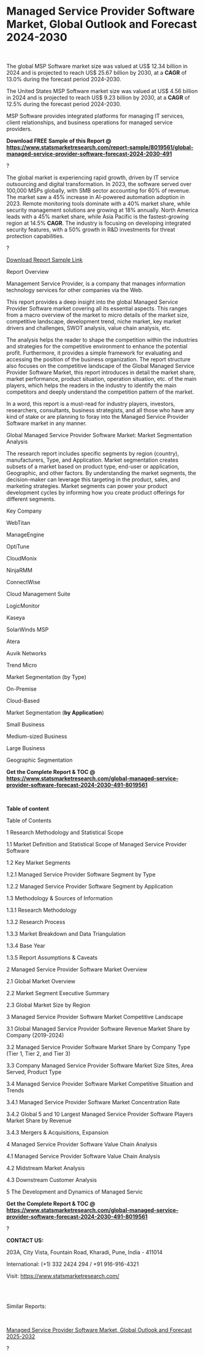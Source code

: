 <h1>Managed Service Provider Software Market, Global Outlook and Forecast 2024-2030</h1><br/><p>The global MSP Software market size was valued at US$ 12.34 billion in 2024 and is projected to reach US$ 25.67 billion by 2030, at a <strong>CAGR</strong> of 13.0% during the forecast period 2024-2030.</p>
 
 
 
 <p>The United States MSP Software market size was valued at US$ 4.56 billion in 2024 and is projected to reach US$ 9.23 billion by 2030, at a <strong>CAGR</strong> of 12.5% during the forecast period 2024-2030.</p>
 
 
 
 <p>MSP Software provides integrated platforms for managing IT services, client relationships, and business operations for managed service providers.</p>
 
 
 
 <div><b>Download FREE Sample of this Report @ <a href="https://www.statsmarketresearch.com/download-free-sample/8019561/global-managed-service-provider-software-forecast-2024-2030-491">https://www.statsmarketresearch.com/report-sample/8019561/global-managed-service-provider-software-forecast-2024-2030-491</a></b></div>
 
 
 
 <p>? </p>
 
 
 
 <p>The global market is experiencing rapid growth, driven by IT service outsourcing and digital transformation. In 2023, the software served over 100,000 MSPs globally, with SMB sector accounting for 60% of revenue. The market saw a 45% increase in AI-powered automation adoption in 2023. Remote monitoring tools dominate with a 40% market share, while security management solutions are growing at 18% annually. North America leads with a 45% market share, while Asia Pacific is the fastest-growing region at 14.5% <strong>CAGR</strong>. The industry is focusing on developing integrated security features, with a 50% growth in R&D investments for threat protection capabilities.</p>
 
 
 
 <p>? </p>
 
 
 
 <p><a href="https://www.statsmarketresearch.com/download-free-sample/8019561/global-managed-service-provider-software-forecast-2024-2030-491">Download Report Sample Link</a></p>
 
 
 
 <p>Report Overview</p>
 
 
 
 <p>Management Service Provider, is a company that manages information technology services for other companies via the Web.</p>
 
 
 
 <p>This report provides a deep insight into the global Managed Service Provider Software market covering all its essential aspects. This ranges from a macro overview of the market to micro details of the market size, competitive landscape, development trend, niche market, key market drivers and challenges, SWOT analysis, value chain analysis, etc.</p>
 
 
 
 <p>The analysis helps the reader to shape the competition within the industries and strategies for the competitive environment to enhance the potential profit. Furthermore, it provides a simple framework for evaluating and accessing the position of the business organization. The report structure also focuses on the competitive landscape of the Global Managed Service Provider Software Market, this report introduces in detail the market share, market performance, product situation, operation situation, etc. of the main players, which helps the readers in the industry to identify the main competitors and deeply understand the competition pattern of the market.</p>
 
 
 
 <p>In a word, this report is a must-read for industry players, investors, researchers, consultants, business strategists, and all those who have any kind of stake or are planning to foray into the Managed Service Provider Software market in any manner.</p>
 
 
 
 <p>Global Managed Service Provider Software Market: Market Segmentation Analysis</p>
 
 
 
 <p>The research report includes specific segments by region (country), manufacturers, Type, and Application. Market segmentation creates subsets of a market based on product type, end-user or application, Geographic, and other factors. By understanding the market segments, the decision-maker can leverage this targeting in the product, sales, and marketing strategies. Market segments can power your product development cycles by informing how you create product offerings for different segments.</p>
 
 
 
 <p>Key Company</p>
 
 
 
 <p>WebTitan</p>
 
 
 
 <p>ManageEngine</p>
 
 
 
 <p>OptiTune</p>
 
 
 
 <p>CloudMonix</p>
 
 
 
 <p>NinjaRMM</p>
 
 
 
 <p>ConnectWise</p>
 
 
 
 <p>Cloud Management Suite</p>
 
 
 
 <p>LogicMonitor</p>
 
 
 
 <p>Kaseya</p>
 
 
 
 <p>SolarWinds MSP</p>
 
 
 
 <p>Atera</p>
 
 
 
 <p>Auvik Networks</p>
 
 
 
 <p>Trend Micro</p>
 
 
 
 <p>Market Segmentation (by Type)</p>
 
 
 
 <p>On-Premise</p>
 
 
 
 <p>Cloud-Based</p>
 
 
 
 <p>Market Segmentation (<strong>by Application</strong>)</p>
 
 
 
 <p>Small Business</p>
 
 
 
 <p>Medium-sized Business</p>
 
 
 
 <p>Large Business</p>
 
 
 
 <p>Geographic Segmentation</p>
 
 
 
 <div><b>Get the Complete Report & TOC @ <a href="https://www.statsmarketresearch.com/global-managed-service-provider-software-forecast-2024-2030-491-8019561">https://www.statsmarketresearch.com/global-managed-service-provider-software-forecast-2024-2030-491-8019561</a></b></div>
 
 
 
 <p><br />
 
 <b>Table of content</b></p>
 
 
 
 <p>Table of Contents<br />
 
 1 Research Methodology and Statistical Scope<br />
 
 1.1 Market Definition and Statistical Scope of Managed Service Provider Software<br />
 
 1.2 Key Market Segments<br />
 
 1.2.1 Managed Service Provider Software Segment by Type<br />
 
 1.2.2 Managed Service Provider Software Segment by Application<br />
 
 1.3 Methodology & Sources of Information<br />
 
 1.3.1 Research Methodology<br />
 
 1.3.2 Research Process<br />
 
 1.3.3 Market Breakdown and Data Triangulation<br />
 
 1.3.4 Base Year<br />
 
 1.3.5 Report Assumptions & Caveats<br />
 
 2 Managed Service Provider Software Market Overview<br />
 
 2.1 Global Market Overview<br />
 
 2.2 Market Segment Executive Summary<br />
 
 2.3 Global Market Size by Region<br />
 
 3 Managed Service Provider Software Market Competitive Landscape<br />
 
 3.1 Global Managed Service Provider Software Revenue Market Share by Company (2019-2024)<br />
 
 3.2 Managed Service Provider Software Market Share by Company Type (Tier 1, Tier 2, and Tier 3)<br />
 
 3.3 Company Managed Service Provider Software Market Size Sites, Area Served, Product Type<br />
 
 3.4 Managed Service Provider Software Market Competitive Situation and Trends<br />
 
 3.4.1 Managed Service Provider Software Market Concentration Rate<br />
 
 3.4.2 Global 5 and 10 Largest Managed Service Provider Software Players Market Share by Revenue<br />
 
 3.4.3 Mergers & Acquisitions, Expansion<br />
 
 4 Managed Service Provider Software Value Chain Analysis<br />
 
 4.1 Managed Service Provider Software Value Chain Analysis<br />
 
 4.2 Midstream Market Analysis<br />
 
 4.3 Downstream Customer Analysis<br />
 
 5 The Development and Dynamics of Managed Servic</p>
 
 
 
 <div><b>Get the Complete Report & TOC @ <a href="https://www.statsmarketresearch.com/global-managed-service-provider-software-forecast-2024-2030-491-8019561">https://www.statsmarketresearch.com/global-managed-service-provider-software-forecast-2024-2030-491-8019561</a></b></div>
 
 
 
 <p>? </p>
 
 
 
 <p><b>CONTACT US:</b><br />
 
 203A, City Vista, Fountain Road, Kharadi, Pune, India - 411014<br />
 
 International: (+1) 332 2424 294 / +91 916-916-4321<br />
 
 Visit: <a href="https://www.statsmarketresearch.com/">https://www.statsmarketresearch.com/</a><br />
 
 <br />
 
 <br />
 
 Similar Reports:<br />
 
 <br />
 
 <a href="https://www.statsmarketresearch.com/global-managed-service-provider-software-forecast-2025-2032-921-8031609">Managed Service Provider Software Market, Global Outlook and Forecast 2025-2032 </a><br />
 
 ? </p>